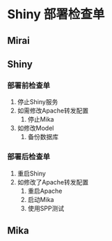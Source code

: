 # Shiny 部署检查单

## Mirai

## Shiny
### 部署前检查单
1. 停止Shiny服务
2. 如需修改Apache转发配置
    1. 停止Mika
3. 如修改Model
    1. 备份数据库
### 部署后检查单
1. 重启Shiny
2. 如修改了Apache转发配置
    1. 重启Apache
    2. 启动Mika
    3. 使用SPP测试

## Mika